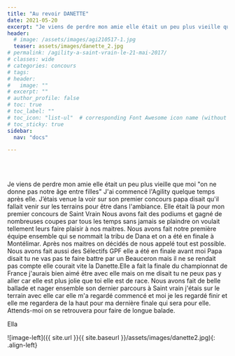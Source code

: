 ```yaml
---
title: "Au revoir DANETTE"
date: 2021-05-20
excerpt: "Je viens de perdre mon amie elle était un peu plus vieille que moi "on ne donne pas notre âge entre filles" J'ai commencé l'Agility quelque temps après elle. J’étais venue la voir sur son..."
header:
  # image: /assets/images/agi210517-1.jpg
  teaser: assets/images/danette_2.jpg
# permalink: /agility-a-saint-vrain-le-21-mai-2017/
# classes: wide
# categories: concours
# tags: 
# header:
#   image: ""
# excerpt: ""
# author_profile: false
# toc: true
# toc_label: ""
# toc_icon: "list-ul"  # corresponding Font Awesome icon name (without fa prefix)
# toc_sticky: true
sidebar:
  nav: "docs"

---
```


<br>
&nbsp;
<br>

Je viens de perdre mon amie elle était un peu plus vieille que moi "on ne donne pas notre âge entre filles" J'ai commencé l'Agility quelque temps après elle. J’étais venue la voir sur son premier concours papa disait qu'il fallait venir sur les terrains pour être dans l'ambiance. Elle était là pour mon premier concours de Saint Vrain Nous avons fait des podiums et gagné de nombreuses coupes par tous les temps sans jamais se plaindre on voulait tellement leurs faire plaisir à nos maitres. Nous avons fait notre première équipe ensemble qui se nommait la tribu de Dana et on a été en finale à Montélimar. Après nos maitres on décidés de nous appelé tout est possible. Nous avons fait aussi des Sélectifs GPF elle a été en finale avant moi Papa disait tu ne vas pas te faire battre par un Beauceron mais il ne se rendait pas compte elle courait vite la Danette.Elle a fait la finale du championnat de France j'aurais bien aimé être avec elle mais on me disait tu ne peux pas y aller car elle est plus jolie que toi elle est de race. Nous avons fait de belle ballade et nager ensemble son dernier parcours à Saint vrain j'étais sur le terrain avec elle car elle m'a regardé commencé et moi je les regardé finir et elle me regardera de la haut pour ma dernière finale qui sera pour elle. Attends-moi on se retrouvera pour faire de longue balade.

Ella


![image-left]({{ site.url }}{{ site.baseurl }}/assets/images/danette2.jpg){: .align-left}